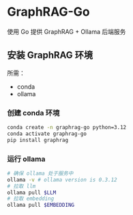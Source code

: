# GraphRAG-Go

使用 Go 提供 GraphRAG + Ollama 后端服务

## 安装 GraphRAG 环境

所需：

- conda
- ollama

### 创建 conda 环境

```bash
conda create -n graphrag-go python=3.12
conda activate graphrag-go
pip install graphrag
```

### 运行 ollama

```bash
# 确保 ollama 处于服务中
ollama -v # ollama version is 0.3.12
# 拉取 llm
ollama pull $LLM
# 拉取 embedding
ollama pull $EMBEDDING
```
